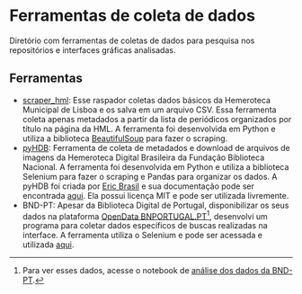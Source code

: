 # Ferramentas de coleta de dados

Diretório com ferramentas de coletas de dados para pesquisa nos repositórios e interfaces gráficas analisadas.

## Ferramentas

- [scraper_hml](./HML/scraper_hml.ipynb): Esse raspador coletas dados básicos da Hemeroteca Municipal de Lisboa e os salva em um arquivo CSV. Essa ferramenta coleta apenas metadados a partir da lista de periódicos organizados por título na página da HML. A ferramenta foi desenvolvida em Python e utiliza a biblioteca [BeautifulSoup](https://beautiful-soup-4.readthedocs.io/en/latest/) para fazer o scraping.
- [pyHDB](./pyHDB/README.md): Ferramenta de coleta de metadados e download de arquivos de imagens da Hemeroteca Digital Brasileira da Fundação Biblioteca Nacional. A ferramenta foi desenvolvida em Python e utiliza a biblioteca Selenium para fazer o scraping e Pandas para organizar os dados. A pyHDB foi criada por [Eric Brasil](ericbrasiln.github.io) e sua documentação pode ser encontrada [aqui](https://ericbrasiln.github.io/pyHDB/). Ela possui licença MIT e pode ser utilizada livremente.
- BND-PT: Apesar da Biblioteca Digital de Portugal, disponibilizar os seus dados na plataforma [OpenData BNPORTUGAL.PT](https://opendata.bnportugal.gov.pt/index.htm)[^1], desenvolvi um programa para coletar dados específicos de buscas realizadas na interface. A ferramenta utiliza o Selenium e pode ser acessada e utilizada [aqui](./BND_PT/scraper_bndpt.ipynb). 

[^1]: Para ver esses dados, acesse o notebook de [análise dos dados da BND-PT](../../repositorios/BND-PT/escopo.ipynb).
